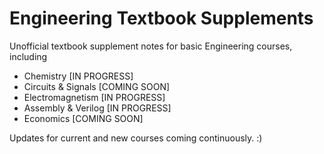 # Engineering Textbook Supplements



Unofficial textbook supplement notes for basic Engineering courses, including
 - Chemistry [IN PROGRESS]
 - Circuits & Signals [COMING SOON]
 - Electromagnetism [IN PROGRESS]
 - Assembly & Verilog  [IN PROGRESS]
 - Economics [COMING SOON]

 Updates for current and new courses coming continuously. :)
